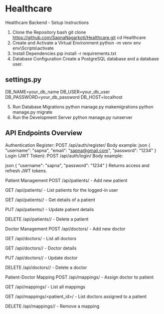 # Healthcare
Healthcare Backend - Setup Instructions
1. Clone the Repository
bash
git clone https://github.com/SapnaNagarkoti/Healthcare.git
cd Healthcare
2. Create and Activate a Virtual Environment
python -m venv env
env\Scripts\activate
3. Install Dependencies
pip install -r requirements.txt
4. Database Configuration
Create a PostgreSQL database and a database user.

## settings.py

DB_NAME=your_db_name
DB_USER=your_db_user
DB_PASSWORD=your_db_password
DB_HOST=localhost


5. Run Database Migrations
python manage.py makemigrations
python manage.py migrate
6. Run the Development Server
python manage.py runserver

## API Endpoints Overview
Authentication
Register:
POST /api/auth/register/
Body example:
json
{
  "username": "sapna",
  "email": "sapna@gmail.com",
  "password": "1234"
}
Login (JWT Token):
POST /api/auth/login/
Body example:

json
{
  "username": "sapna",
  "password": "1234"
}
Returns access and refresh JWT tokens.

Patient Management
POST /api/patients/ - Add new patient

GET /api/patients/ - List patients for the logged-in user

GET /api/patients/<id>/ - Get details of a patient

PUT /api/patients/<id>/ - Update patient details

DELETE /api/patients/<id>/ - Delete a patient

Doctor Management
POST /api/doctors/ - Add new doctor

GET /api/doctors/ - List all doctors

GET /api/doctors/<id>/ - Doctor details

PUT /api/doctors/<id>/ - Update doctor

DELETE /api/doctors/<id>/ - Delete a doctor

Patient-Doctor Mapping
POST /api/mappings/ - Assign doctor to patient

GET /api/mappings/ - List all mappings

GET /api/mappings/<patient_id>/ - List doctors assigned to a patient

DELETE /api/mappings/<id>/ - Remove a mapping
